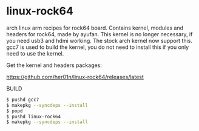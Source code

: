 # linux-rock64
arch linux arm recipes for rock64 board. 
Contains kernel, modules and headers for rock64, made by ayufan. This kernel is no longer necessary,
if you need usb3 and hdmi working. The stock arch kernel now support this.
gcc7 is used to build the kernel, you do not need to install this if you only need to use the kernel.

Get the kernel and headers packages:

https://github.com/her01n/linux-rock64/releases/latest

BUILD

```bash
$ pushd gcc7
$ makepkg --syncdeps --install
$ popd
$ pushd linux-rock64
$ makepkg --syncdeps --install
```
